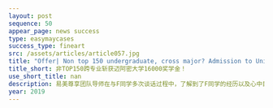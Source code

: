```yaml
---
layout: post
sequence: 50
appear_page: news success 
type: easymaycases
success_type: fineart
src: /assets/articles/article057.jpg
title: "Offer| Non top 150 undergraduate, cross major? Admission to University of Miami with $16,000 SCHOLARSHIP"
title_short: 非TOP150跨专业斩获迈阿密大学16000奖学金！
use_short_title: nan
description: 易美尊享团队导师在与F同学多次谈话过程中，了解到了F同学的经历以及心中目标，为他制定了专业化的申请和辅导方案。针对F同学的劣势，进行了全面、系统的补救。在名校冲刺培养方案以及老师的悉心辅导下，F同学GMAT成绩终于不负所望，突破了620大关！
year: 2019
---
```


